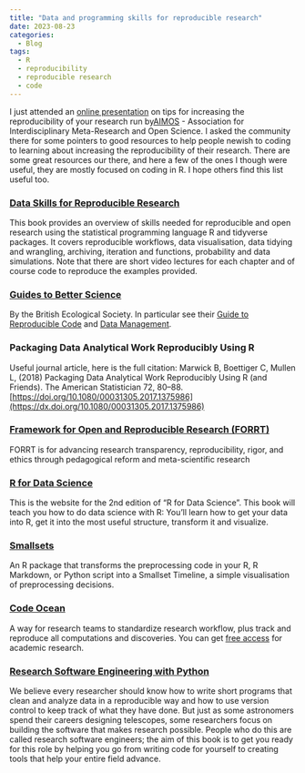 ```yaml
---
title: "Data and programming skills for reproducible research"
date: 2023-08-23
categories:
  - Blog
tags:
  - R
  - reproducibility
  - reproducible research
  - code
---
```


I just attended an [online presentation](https://www.eventbrite.com/e/aimos-tip-talk-tickets-677719295657) on tips for increasing the reproducibility of your research run by[AIMOS](https://aimos.community/) - Association for Interdisciplinary Meta-Research and Open Science. I asked the community there for some pointers to good resources to help people newish to coding to learning about increasing the reproducibility of their research. There are some great resources our there, and here a few of the ones I though were useful, they are mostly focused on coding in R. I hope others find this list useful too.


### [Data Skills for Reproducible Research](https://psyteachr.github.io/reprores-v3)
This book provides an overview of skills needed for reproducible and open research using the statistical programming language R and tidyverse packages. It covers reproducible workflows, data visualisation, data tidying and wrangling, archiving, iteration and functions, probability and data simulations. Note that there are short video lectures for each chapter and of course code to reproduce the examples provided.

### [Guides to Better Science](https://www.britishecologicalsociety.org/publications/guides-to/)
By the British Ecological Society. In particular see their [Guide to Reproducible Code](https://www.britishecologicalsociety.org/wp-content/uploads/2019/06/BES-Guide-Reproducible-Code-2019.pdf) and [Data Management](https://www.britishecologicalsociety.org/wp-content/uploads/2019/06/BES-Guide-Data-Management-2019.pdf).


### Packaging Data Analytical Work Reproducibly Using R
Useful journal article, here is the full citation:
Marwick B, Boettiger C, Mullen L, (2018) Packaging Data Analytical Work Reproducibly Using R (and Friends). The American Statistician 72, 80–88. [https://doi.org/10.1080/00031305.2017.1375986](https://dx.doi.org/10.1080/00031305.2017.1375986)

### [Framework for Open and Reproducible Research (FORRT)](https://forrt.org/)
FORRT is for advancing research transparency, reproducibility, rigor, and ethics through pedagogical reform and meta-scientific research


### [R for Data Science](https://r4ds.hadley.nz/)
This is the website for the 2nd edition of “R for Data Science”. This book will teach you how to do data science with R: You’ll learn how to get your data into R, get it into the most useful structure, transform it and visualize.


### [Smallsets](https://lydialucchesi.github.io/smallsets/)
An R package that transforms the preprocessing code in your R, R Markdown, or Python script into a Smallset Timeline, a simple visualisation of preprocessing decisions.


### [Code Ocean](https://codeocean.com/)
A way for research teams to standardize research workflow, plus track and reproduce all computations and discoveries. You can get [free access](https://codeocean.com/solution/academia/) for academic research.

### [Research Software Engineering with Python](https://merely-useful.tech/py-rse/)
We believe every researcher should know how to write short programs that clean and analyze data in a reproducible way and how to use version control to keep track of what they have done. But just as some astronomers spend their careers designing telescopes, some researchers focus on building the software that makes research possible. People who do this are called research software engineers; the aim of this book is to get you ready for this role by helping you go from writing code for yourself to creating tools that help your entire field advance.
